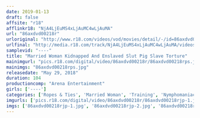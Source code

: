 ```yaml
---
date: 2019-01-13
draft: false
affsite: "r18"
afflinkr18: "NjA4LjEuMS4xLjAuMC4wLjAuMA"
url: "86axdvd00218r"
urloriginal: "http://www.r18.com/videos/vod/movies/detail/-/id=86axdvd00218r"
urlfinal: "http://media.r18.com/track/NjA4LjEuMS4xLjAuMC4wLjAuMA/videos/vod/movies/detail/-/id=86axdvd00218r"
samplevid: "----"
title: "Married Woman Kidnapped And Enslaved Slut Pig Slave Torture"
mainimgurl: "pics.r18.com/digital/video/86axdvd00218r/86axdvd00218rps.jpg"
mainimgs: "86axdvd00218rps.jpg"
releasedate: "May 29, 2018"
duration: 104
productioncomp: "Arena Entertainment"
girls: ['----']
categories: ['Ropes & Ties', 'Married Woman', 'Training', 'Nymphomaniac']
imgurls: ['pics.r18.com/digital/video/86axdvd00218r/86axdvd00218rjp-1.jpg', 'pics.r18.com/digital/video/86axdvd00218r/86axdvd00218rjp-2.jpg', 'pics.r18.com/digital/video/86axdvd00218r/86axdvd00218rjp-3.jpg', 'pics.r18.com/digital/video/86axdvd00218r/86axdvd00218rjp-4.jpg', 'pics.r18.com/digital/video/86axdvd00218r/86axdvd00218rjp-5.jpg', 'pics.r18.com/digital/video/86axdvd00218r/86axdvd00218rjp-6.jpg', 'pics.r18.com/digital/video/86axdvd00218r/86axdvd00218rjp-7.jpg', 'pics.r18.com/digital/video/86axdvd00218r/86axdvd00218rjp-8.jpg', 'pics.r18.com/digital/video/86axdvd00218r/86axdvd00218rjp-9.jpg', 'pics.r18.com/digital/video/86axdvd00218r/86axdvd00218rjp-10.jpg', 'pics.r18.com/digital/video/86axdvd00218r/86axdvd00218rjp-11.jpg', 'pics.r18.com/digital/video/86axdvd00218r/86axdvd00218rjp-12.jpg', 'pics.r18.com/digital/video/86axdvd00218r/86axdvd00218rjp-13.jpg', 'pics.r18.com/digital/video/86axdvd00218r/86axdvd00218rjp-14.jpg', 'pics.r18.com/digital/video/86axdvd00218r/86axdvd00218rjp-15.jpg', 'pics.r18.com/digital/video/86axdvd00218r/86axdvd00218rjp-16.jpg', 'pics.r18.com/digital/video/86axdvd00218r/86axdvd00218rjp-17.jpg', 'pics.r18.com/digital/video/86axdvd00218r/86axdvd00218rjp-18.jpg', 'pics.r18.com/digital/video/86axdvd00218r/86axdvd00218rjp-19.jpg', 'pics.r18.com/digital/video/86axdvd00218r/86axdvd00218rjp-20.jpg']
imgs: ['86axdvd00218rjp-1.jpg', '86axdvd00218rjp-2.jpg', '86axdvd00218rjp-3.jpg', '86axdvd00218rjp-4.jpg', '86axdvd00218rjp-5.jpg', '86axdvd00218rjp-6.jpg', '86axdvd00218rjp-7.jpg', '86axdvd00218rjp-8.jpg', '86axdvd00218rjp-9.jpg', '86axdvd00218rjp-10.jpg', '86axdvd00218rjp-11.jpg', '86axdvd00218rjp-12.jpg', '86axdvd00218rjp-13.jpg', '86axdvd00218rjp-14.jpg', '86axdvd00218rjp-15.jpg', '86axdvd00218rjp-16.jpg', '86axdvd00218rjp-17.jpg', '86axdvd00218rjp-18.jpg', '86axdvd00218rjp-19.jpg', '86axdvd00218rjp-20.jpg']
---
```

